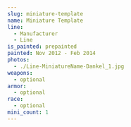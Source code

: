 ```yaml
---
slug: miniature-template
name: Miniature Template
line:
  - Manufacturer
  - Line
is_painted: prepainted
painted: Nov 2012 - Feb 2014
photos:
  - ./Line-MiniatureName-Dankel_1.jpg
weapons:
  - optional
armor:
  - optional
race:
  - optional
mini_count: 1
---
```

